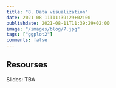 ```yaml
---
title: "8. Data visualization"
date: 2021-08-11T11:39:29+02:00
publishdate: 2021-08-11T11:39:29+02:00
image: "/images/blog/7.jpg"
tags: ["ggplot2"]
comments: false
---
```


## Resourses

Slides: TBA